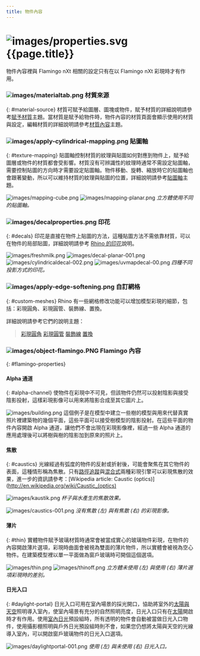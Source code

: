 ```yaml
---
title: 物件內容
---
```



#  ![images/properties.svg](images/properties.svg) {{page.title}}
物件內容裡與 Flamingo nXt 相關的設定只有在以 Flamingo nXt 彩現時才有作用。

### ![images/materialtab.png](images/materialtab.png) 材質來源
{: #material-source}
材質可賦予給圖層、圖塊或物件，賦予材質的詳細說明請參考[賦予材質](material_assignment.html)主題。當材質是賦予給物件時，物件內容的材質頁面會顯示使用的材質與設定，編輯材質的詳細說明請參考[材質內容](material-type-simple.html)主題。

### ![images/apply-cylindrical-mapping.png](images/apply-cylindrical-mapping.png) 貼圖軸
{: #texture-mapping}
貼圖軸控制材質的紋理與貼圖如何對應到物件上，賦予給圖層或物件的材質都會受影響。材質沒有可辨識性的紋理時通常不需設定貼圖軸，需要控制貼圖的方向時才需要設定貼圖軸。物件移動、旋轉、縮放時它的貼圖軸也會跟著變動，所以可以維持材質的紋理與貼圖的位置，詳細說明請參考[貼圖軸](http://docs.mcneel.com/rhino/5/help/en-us/index.htm#properties/texturemapping.htm)主題。

![images/mapping-cube.png](images/mapping-cube.png) ![images/mapping-planar.png](images/mapping-planar.png)
*立方體使用不同的貼圖軸。*

### ![images/decalproperties.png](images/decalproperties.png) 印花
{: #decals}
印花是直接在物件上貼圖的方法，這種貼圖方法不需依靠材質，可以在物件的局部貼圖，詳細說明請參考 [Rhino 的印花](http://docs.mcneel.com/rhino/5/help/en-us/index.htm#properties/decal.htm)說明。

![images/freshmilk.png](images/freshmilk.png) ![images/decal-planar-001.png](images/decal-planar-001.png)
![images/cylindricaldecal-002.png](images/cylindricaldecal-002.png) ![images/uvmapdecal-00.png](images/uvmapdecal-00.png)
*四種不同投影方式的印花。*

### ![images/apply-edge-softening.png](images/apply-edge-softening.png) 自訂網格
{: #custom-meshes}
Rhino 有一些網格修改功能可以增加模型彩現的細節，包括：彩現圓角、彩現圓管、裝飾線、置換。

詳細說明請參考它們的說明主題：

>[彩現圓角](http://docs.mcneel.com/rhino/5/help/en-us/index.htm#commands/applyedgesoftening.htm)
>[彩現圓管](http://docs.mcneel.com/rhino/5/help/en-us/index.htm#commands/applycurvepiping.htm)
>[裝飾線](http://docs.mcneel.com/rhino/5/help/en-us/index.htm#commands/applyshutlining.htm)
>[置換](http://docs.mcneel.com/rhino/5/help/en-us/index.htm#commands/applydisplacement.htm)

### ![images/object-flamingo.PNG](images/object-flamingo.PNG) Flamingo 內容
{: #flamingo-properties}

#### Alpha 通道
{: #alpha-channel}
使物件在彩現中不可見，但該物件仍然可以投射陰影與接受陰影投射，這樣彩現影像可以用來將陰影合成至其它圖片上。

![images/building.png](images/building.png)
這個例子是在模型中建立一些樹的模型與用來代替真實照片裡建築物的幾個平面，這些平面可以接受樹模型的陰影投射。在這些平面的物件內容開啟 Alpha 通道，讓他們不會出現在彩現影像裡，經過一些 Alpha 通道的應用處理後可以將樹與樹的陰影加到原來的照片上。

#### 焦散
{: #caustics}
光線經過有弧度的物件的反射或折射後，可能會聚焦在其它物件的表面，這種情形稱為焦散。只有[路徑追蹤](render-tab.html#path-tracer)與[混合式](render-tab.html#hybrid)兩種彩現引擎可以彩現焦散的效果，進一步的資訊請參考：[Wikipedia article: Caustic (optics)](http://en.wikipedia.org/wiki/Caustic_(optics)

![images/kaustik.png](images/kaustik.png)
*杯子與水產生的焦散效果。*

![images/caustics-001.png](images/caustics-001.png)
*沒有焦散 (左) 與有焦散 (右) 的彩現影像。*

#### 薄片
{: #thin}
實體物件賦予玻璃材質時通常會被當成實心的玻璃物件彩現，在物件的內容開啟薄片選項，彩現時曲面會被視為雙面的薄片物件，所以實體會被視為空心物件。在建築模型裡以單一平面做為窗戶玻璃時可開個這個選項。

![images/thin.png](images/thin.png) ![images/thinoff.png](images/thinoff.png)
*立方體未使用 (左) 與使用 (右) 薄片選項彩現時的差別。*

#### 日光入口
{: #daylight-portal}
日光入口可用在室內場景的採光開口，協助將室外的[太陽與天空](lighting-tab.html#interior-daylight)照明導入室內，使室內場景有充分的自然照明亮度，日光入口只有在[太陽](sun-and-sky-tabs.html#sun)開啟時才有作用。使用[室內日光](lighting-tab.html#interior-daylight)預設組時，所有透明的物件會自動被當做日光入口物件，使用攝影棚照明與戶外日光預設組時則不會，如果您仍想將太陽與天空的光線導入室內，可以開啟窗戶玻璃物件的日光入口選項。

![images/daylightportal-001.png](images/daylightportal-001.png)
*使用 (左) 與未使用 (右) 日光入口。*
